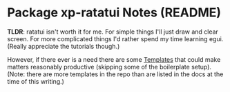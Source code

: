 # Package **xp-ratatui** Notes (README)


**TLDR**: ratatui isn't worth it for me.
For simple things I'll just draw and clear screen.
For more complicated things I'd rather spend my time learning egui.
(Really appreciate the tutorials though.)

However, if there ever is a need there are some [Templates](https://ratatui.rs/templates/) that could make matters reasonably productive (skipping some of the boilerplate setup).
(Note: there are more templates in the repo than are listed in the docs at the time of this writing.)
